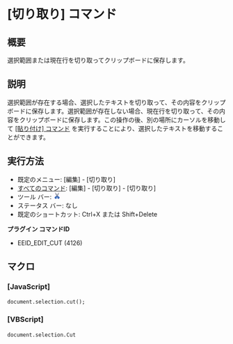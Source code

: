 # \[切り取り\] コマンド

## 概要

選択範囲または現在行を切り取ってクリップボードに保存します。

## 説明

選択範囲が存在する場合、選択したテキストを切り取って、その内容をクリップボードに保存します。選択範囲が存在しない場合、現在行を切り取って、その内容をクリップボードに保存します。この操作の後、別の場所にカーソルを移動して
[\[貼り付け\] コマンド](edit_paste) を実行することにより、選択したテキストを移動することができます。

## 実行方法

- 既定のメニュー: \[編集\] \- \[切り取り\]
- [すべてのコマンド](../../glossary/allcommands): \[編集\] \- \[切り取り\] \- \[切り取り\]
- ツール バー: ![](../../images/cut.gif)
- ステータス バー: なし
- 既定のショートカット: Ctrl+X または Shift+Delete

**プラグイン コマンドID**

- EEID\_EDIT\_CUT (4126)

## マクロ

### \[JavaScript\]

```
document.selection.cut();
```

### \[VBScript\]

```
document.selection.Cut
```
